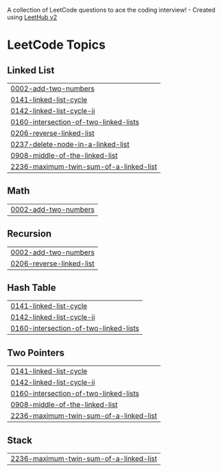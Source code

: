 A collection of LeetCode questions to ace the coding interview! - Created using [LeetHub v2](https://github.com/arunbhardwaj/LeetHub-2.0)
<!---LeetCode Topics Start-->
# LeetCode Topics
## Linked List
|  |
| ------- |
| [0002-add-two-numbers](https://github.com/asad0206/NeetCode-Soln./tree/master/0002-add-two-numbers) |
| [0141-linked-list-cycle](https://github.com/asad0206/NeetCode-Soln./tree/master/0141-linked-list-cycle) |
| [0142-linked-list-cycle-ii](https://github.com/asad0206/NeetCode-Soln./tree/master/0142-linked-list-cycle-ii) |
| [0160-intersection-of-two-linked-lists](https://github.com/asad0206/NeetCode-Soln./tree/master/0160-intersection-of-two-linked-lists) |
| [0206-reverse-linked-list](https://github.com/asad0206/NeetCode-Soln./tree/master/0206-reverse-linked-list) |
| [0237-delete-node-in-a-linked-list](https://github.com/asad0206/NeetCode-Soln./tree/master/0237-delete-node-in-a-linked-list) |
| [0908-middle-of-the-linked-list](https://github.com/asad0206/NeetCode-Soln./tree/master/0908-middle-of-the-linked-list) |
| [2236-maximum-twin-sum-of-a-linked-list](https://github.com/asad0206/NeetCode-Soln./tree/master/2236-maximum-twin-sum-of-a-linked-list) |
## Math
|  |
| ------- |
| [0002-add-two-numbers](https://github.com/asad0206/NeetCode-Soln./tree/master/0002-add-two-numbers) |
## Recursion
|  |
| ------- |
| [0002-add-two-numbers](https://github.com/asad0206/NeetCode-Soln./tree/master/0002-add-two-numbers) |
| [0206-reverse-linked-list](https://github.com/asad0206/NeetCode-Soln./tree/master/0206-reverse-linked-list) |
## Hash Table
|  |
| ------- |
| [0141-linked-list-cycle](https://github.com/asad0206/NeetCode-Soln./tree/master/0141-linked-list-cycle) |
| [0142-linked-list-cycle-ii](https://github.com/asad0206/NeetCode-Soln./tree/master/0142-linked-list-cycle-ii) |
| [0160-intersection-of-two-linked-lists](https://github.com/asad0206/NeetCode-Soln./tree/master/0160-intersection-of-two-linked-lists) |
## Two Pointers
|  |
| ------- |
| [0141-linked-list-cycle](https://github.com/asad0206/NeetCode-Soln./tree/master/0141-linked-list-cycle) |
| [0142-linked-list-cycle-ii](https://github.com/asad0206/NeetCode-Soln./tree/master/0142-linked-list-cycle-ii) |
| [0160-intersection-of-two-linked-lists](https://github.com/asad0206/NeetCode-Soln./tree/master/0160-intersection-of-two-linked-lists) |
| [0908-middle-of-the-linked-list](https://github.com/asad0206/NeetCode-Soln./tree/master/0908-middle-of-the-linked-list) |
| [2236-maximum-twin-sum-of-a-linked-list](https://github.com/asad0206/NeetCode-Soln./tree/master/2236-maximum-twin-sum-of-a-linked-list) |
## Stack
|  |
| ------- |
| [2236-maximum-twin-sum-of-a-linked-list](https://github.com/asad0206/NeetCode-Soln./tree/master/2236-maximum-twin-sum-of-a-linked-list) |
<!---LeetCode Topics End-->